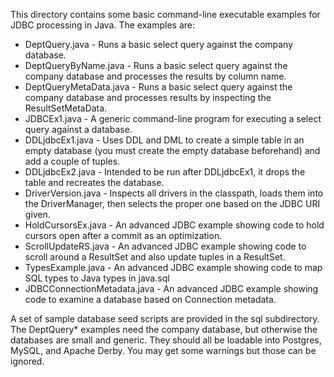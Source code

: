 This directory contains some basic command-line executable examples for JDBC processing in Java. The examples are:

* DeptQuery.java - Runs a basic select query against the company database.
* DeptQueryByName.java - Runs a basic select query against the company database and processes the results by column name.
* DeptQueryMetaData.java - Runs a basic select query against the company database and processes results by inspecting the ResultSetMetaData.
* JDBCEx1.java - A generic command-line program for executing a select query against a database.
* DDLjdbcEx1.java - Uses DDL and DML to create a simple table in an empty database (you must create the empty database beforehand) and add a couple of tuples.
* DDLjdbcEx2.java - Intended to be run after DDLjdbcEx1, it drops the table and recreates the database.
* DriverVersion.java - Inspects all drivers in the classpath, loads them into the DriverManager, then selects the proper one based on the JDBC URI given.
* HoldCursorsEx.java - An advanced JDBC example showing code to hold cursors open after a commit as an optimization.
* ScrollUpdateRS.java - An advanced JDBC example showing code to scroll around a ResultSet and also update tuples in a ResultSet.
* TypesExample.java - An advanced JDBC example showing code to map SQL types to Java types in java.sql
* JDBCConnectionMetadata.java - An advanced JDBC example showing code to examine a database based on Connection metadata.

A set of sample database seed scripts are provided in the sql subdirectory. The DeptQuery* examples need the company database, but otherwise the databases are small and generic. They should all be loadable into Postgres, MySQL, and Apache Derby. You may get some warnings but those can be ignored.


